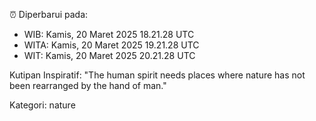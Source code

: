 ⏰ Diperbarui pada:
- WIB: Kamis, 20 Maret 2025 18.21.28 UTC
- WITA: Kamis, 20 Maret 2025 19.21.28 UTC
- WIT: Kamis, 20 Maret 2025 20.21.28 UTC

Kutipan Inspiratif:
"The human spirit needs places where nature has not been rearranged by the hand of man."


Kategori: nature

